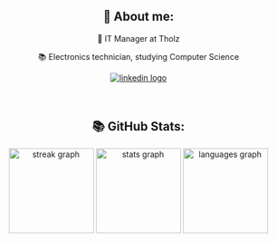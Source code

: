 <h2 align="center">🔆 About me:</h2>
<div align="center">
<p> 🔭 IT Manager at Tholz </p>
<p> 📚 Electronics technician, studying Computer Science </p>
</div>
<div align="center">
  <a href="https://br.linkedin.com/in/hiago-luan-da-silva-5a36a3199" target="_blank">
    <img src="https://img.shields.io/badge/linkedin-%230077B5.svg?style=for-the-badge&logo=linkedin&logoColor=white" alt="linkedin logo"  />
  </a>
    <br/><br/><br/>
</div>

<h2 align="center">📚 GitHub Stats:</h2>
<div align="center">
    <img src="https://streak-stats.demolab.com?user=hiagoluansilva&locale=en&mode=daily&theme=dracula&hide_border=false&border_radius=5&order=3" height="150" alt="streak graph"  />
    <img src="https://github-readme-stats.vercel.app/api?username=hiagoluansilva&hide_title=false&hide_rank=false&show_icons=true&include_all_commits=true&count_private=true&disable_animations=false&theme=dracula&locale=en&hide_border=false&order=1" height="150" alt="stats graph"  />
    <img src="https://github-readme-stats.vercel.app/api/top-langs?username=hiagoluansilva&locale=en&hide_title=false&layout=compact&card_width=320&langs_count=5&theme=dracula&hide_border=false&order=2" height="150" alt="languages graph"  />
</div>
